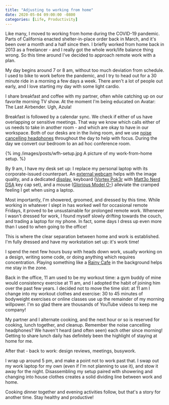 ```yaml
---
title: "Adjusting to working from home"
date: 2020-05-04 09:00:00 -0800
categories: [Life, Productivity]
---
```


Like many, I moved to working from home during the COVID-19 pandemic. Parts of California enacted shelter-in-place order back in March, and it's been over a month and a half since then. I briefly worked from home back in 2013 as a freelancer - and I really got the whole work/life balance thing wrong. So this time around I've decided to approach remote work with a plan.

My day begins around 7 or 8 am, without too much deviation from schedule. I used to bike to work before the pandemic, and I try to head out for a 30 minute ride in a morning a few days a week. There aren't a lot of people out early, and I love starting my day with some light cardio.

I share breakfast and coffee with my partner, often while catching up on our favorite morning TV show. At the moment I'm being educated on Avatar: The Last Airbender. Ugh, Azula!

Breakfast is followed by a calendar sync. We check if either of us have overlapping or sensitive meetings. That way we know which calls either of us needs to take in another room - and which are okay to have in our workspace. Both of our desks are in the living room, and we use [noise cancelling headphones][1] throughout the day to help with focus. During the day we convert our bedroom to an ad hoc conference room.

{% img /images/posts/wfh-setup.jpg A picture of my work-from-home setup. %}

By 9 am, I have my desk set up: I replace my personal laptop with its corporate-issued counterpart. An [external webcam][2] helps with the image quality, and a dedicated [display][3], keyboard ([Vortex Pok3r][4] with [Matt3o Nerd DSA][5] key cap set), and a mouse ([Glorious Model O-][6]) alleviate the cramped feeling I get when using a laptop.

Most importantly, I'm showered, groomed, and dressed by this time. While working in whatever I slept in has worked well for occasional remote Fridays, it proved to be unsustainable for prolonged remote work. Whenever I wasn't dressed for work, I found myself slowly drifting towards the couch, and trading a laptop for my phone. In fact, some days I dress up even more than I used to when going to the office!

This is where the clear separation between home and work is established. I'm fully dressed and have my workstation set up: it's work time!

I spend the next few hours busy with heads down work, usually working on a design, writing some code, or doing anything which requires concentration. Playing something like a [Rainy Cafe][7] in the background helps me stay in the zone.

Back in the office, 11 am used to be my workout time: a gym buddy of mine would consistency exercise at 11 am, and I adopted the habit of joining him over the past few years. I decided not to move the time slot: at 11 am I change into my workout clothes and exercise: 30 to 45 minutes of bodyweight exercises or online classes use up the remainder of my morning willpower. I'm so glad there are thousands of YouTube videos to keep me company!

My partner and I alternate cooking, and the next hour or so is reserved for cooking, lunch together, and cleanup. Remember the noise cancelling headphones? We haven't heard (and often seen) each other since morning! Getting to share lunch daily has definitely been the highlight of staying at home for me.

After that - back to work: design reviews, meetings, busywork.

I wrap up around 5 pm, and make a point not to work past that. I swap out my work laptop for my own (even if I'm not planning to use it), and stow it away for the night. Disassembling my setup paired with showering and changing into house clothes creates a solid dividing line between work and home.

Cooking dinner together and evening activities follow, but that's a story for another time. Stay healthy and productive!

[1]: https://amzn.to/3ferNbP
[2]: https://amzn.to/2SwMCpc
[3]: https://amzn.to/2W0vREV
[4]: http://www.vortexgear.tw/vortex2_2.asp?kind=47&kind2=220&kind3=&kind4=999
[5]: https://drop.com/buy/91600
[6]: https://amzn.to/2SwNWbE
[7]: https://rainycafe.com/
